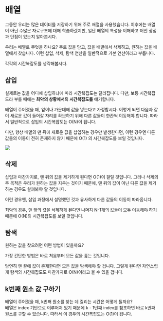 # 배열

그동안 우리는 많은 데이터를 저장하기 위해 주로 배열을 사용했습니다. 이후에는 배열이 아닌 수많은 자료구조에 대해 학습하겠지만, 일단 배열의 특성을 이해하고 어떤 장점과 단점이 있는지 알아봅시다.

우리는 배열로 무엇을 하나요? 주로 값을 담고, 값을 배열에서 삭제하고, 원하는 값을 배열에서 찾습니다. 이런 삽입, 삭제, 탐색 연산을 일반적으로 기본 연산이라고 부릅니다.

각각의 시간복잡도를 생각해봅시다.

## 삽입

실제로는 값을 어디에 삽입하냐에 따라 시간복잡도는 달라집니다. 다만, 보통 시간복잡도라 부를 때에는 **최악의 상황에서의 시간복잡도를** 얘기합니다.

배열이 주어졌을 때, 앞이나 가운데에 값을 넣는다고 가정합시다. 이렇게 되면 다음과 같이 새로운 값이 들어갈 자리를 확보하기 위해 다른 값들이 한칸씩 이동해야 합니다. 따라서 일반적으로 삽입의 시간복잡도는 O(N)이 됩니다.

다만, 항상 배열의 맨 뒤에 새로운 값을 삽입하는 경우만 발생한다면, 이런 경우엔 다른 값들의 이동이 전혀 존재하지 않기 때문에 O(1) 의 시간복잡도를 보일 것입니다.

![](https://contents.codetree.ai/problems/444/images/introductions-c4d0fbb2-e2c4-4d9f-8b08-41852eea24ff.svg)

## 삭제

삽입과 마찬가지로, 맨 뒤의 값을 제거하게 된다면 O(1)이 걸릴 것입니다. 그러나 삭제의 주 목적은 우리가 원하는 값을 지우는 것이기 때문에, 맨 뒤의 값이 아닌 다른 값을 제거하는 경우도 살펴봐야 할 것입니다.

이런 경우엔, 삽입 과정에서 설명했던 것과 유사하게 다른 값들의 이동이 따라옵니다.

최악의 경우, 맨 앞의 값을 삭제하게 된다면 나머지 N-1개의 값들이 모두 이동해야 하기 때문에 O(N)의 시간복잡도를 보일 것입니다.

## 탐색

원하는 값을 찾으려면 어떤 방법이 있을까요?

가장 간단한 방법은 바로 처음부터 모든 값을 훑는 것입니다.

당연히 맨 끝에 값이 존재한다면 모든 값을 탐색해야 할 겁니다. 그렇게 된다면 자연스럽게 탐색의 시간복잡도도 마찬가지로 O(N)이라고 볼 수 있을 겁니다.

## k번째 원소 값 구하기

배열이 주어졌을 때, k번째 원소를 찾는 데 걸리는 시간은 어떻게 될까요?  
배열은 index 기반으로 이루어져 있기 때문에 k - 1번째 index를 참조하면 바로 k번째 원소를 구할 수 있습니다. 따라서 이 경우의 시간복잡도는 O(1)이 됩니다.